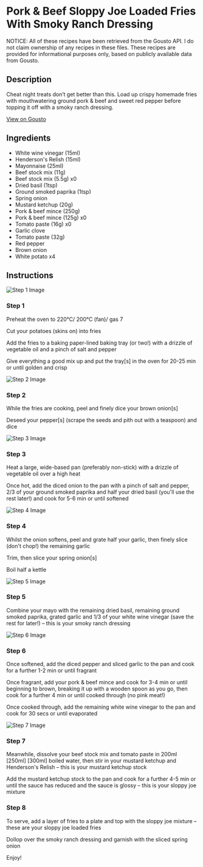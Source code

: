 # Pork & Beef Sloppy Joe Loaded Fries With Smoky Ranch Dressing

NOTICE: All of these recipes have been retrieved from the Gousto API. I do not claim ownership of any recipes in these files. These recipes are provided for informational purposes only, based on publicly available data from Gousto.

## Description

Cheat night treats don’t get better than this. Load up crispy homemade fries with mouthwatering ground pork & beef and sweet red pepper before topping it off with a smoky ranch dressing. 

[View on Gousto](https://www.gousto.co.uk/recipes/cookbook/pork-beef-sloppy-joe-loaded-fries-with-smoky-ranch-dressing)

## Ingredients

- White wine vinegar (15ml)
- Henderson's Relish (15ml)
- Mayonnaise (25ml)
- Beef stock mix (11g)
- Beef stock mix (5.5g) x0
- Dried basil (1tsp)
- Ground smoked paprika (1tsp)
- Spring onion
- Mustard ketchup (20g)
- Pork & beef mince (250g)
- Pork & beef mince (125g) x0
- Tomato paste (16g) x0
- Garlic clove
- Tomato paste (32g)
- Red pepper
- Brown onion
- White potato x4

## Instructions

![Step 1 Image](https://production-media.gousto.co.uk/cms/recipe-step-image/Step-1-1695729782126-x200.jpg)

### Step 1

Preheat the oven to 220°C/ 200°C (fan)/ gas 7

Cut your potatoes (skins on) into fries

Add the fries to a baking paper-lined baking tray (or two!) with a drizzle of vegetable oil and a pinch of salt and pepper

Give everything a good mix up and put the tray[s] in the oven for 20-25 min or until golden and crisp

![Step 2 Image](https://production-media.gousto.co.uk/cms/recipe-step-image/step-2-1695729784802-x200.jpg)

### Step 2

While the fries are cooking, peel and finely dice your brown onion[s]

Deseed your pepper[s] (scrape the seeds and pith out with a teaspoon) and dice

![Step 3 Image](https://production-media.gousto.co.uk/cms/recipe-step-image/step-3-1695729787805-x200.jpg)

### Step 3

Heat a large, wide-based pan (preferably non-stick) with a drizzle of vegetable oil over a high heat

Once hot, add the diced onion to the pan with a pinch of salt and pepper, 2/3 of your ground smoked paprika and half your dried basil (you'll use the rest later!) and cook for 5-6 min or until softened

![Step 4 Image](https://production-media.gousto.co.uk/cms/recipe-step-image/step-4-1695729791515-x200.jpg)

### Step 4

Whilst the onion softens, peel and grate half your garlic, then finely slice (don't chop!) the remaining garlic

Trim, then slice your spring onion[s]

Boil half a kettle

![Step 5 Image](https://production-media.gousto.co.uk/cms/recipe-step-image/step-5-1695729793343-x200.jpg)

### Step 5

Combine your mayo with the remaining dried basil, remaining ground smoked paprika, grated garlic and 1/3 of your white wine vinegar (save the rest for later!) – this is your smoky ranch dressing

![Step 6 Image](https://production-media.gousto.co.uk/cms/recipe-step-image/step-6-1695729796368-x200.jpg)

### Step 6

Once softened, add the diced pepper and sliced garlic to the pan and cook for a further 1-2 min or until fragrant

Once fragrant, add your pork & beef mince and cook for 3-4 min or until beginning to brown, breaking it up with a wooden spoon as you go, then cook for a further 4 min or until cooked through (no pink meat!)

Once cooked through, add the remaining white wine vinegar to the pan and cook for 30 secs or until evaporated

![Step 7 Image](https://production-media.gousto.co.uk/cms/recipe-step-image/step-7-1695729799563-x200.jpg)

### Step 7

Meanwhile, dissolve your beef stock mix and tomato paste in 200ml <span class="text-purple">[250ml] </span><span class="text-danger">[300ml] </span>boiled water, then stir in your mustard ketchup and Henderson's Relish – this is your mustard ketchup stock

Add the mustard ketchup stock to the pan and cook for a further 4-5 min or until the sauce has reduced and the sauce is glossy – this is your sloppy joe mixture

### Step 8

To serve, add a layer of fries to a plate and top with the sloppy joe mixture – these are your sloppy joe loaded fries

Dollop over the smoky ranch dressing and garnish with the sliced spring onion

Enjoy!

